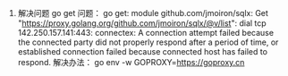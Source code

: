 1. 解决问题 go get
问题：
go get: module github.com/jmoiron/sqlx: Get "https://proxy.golang.org/github.com/jmoiron/sqlx/@v/list": dial tcp 142.250.157.141:443: connectex: A connection attempt failed because the connected party did not properly respond after a period of time, or established connection failed because connected host has failed to respond.
解决办法：
go env -w GOPROXY=https://goproxy.cn
